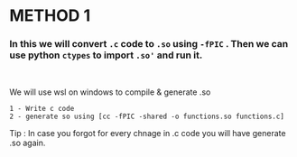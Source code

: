 # METHOD 1

### In this we will convert `.c` code to `.so` using `-fPIC` . Then we can use python `ctypes` to import `.so'` and run it.
<br>

We will use wsl on windows to compile & generate .so 

```
1 - Write c code
2 - generate so using [cc -fPIC -shared -o functions.so functions.c]
```

Tip : In case you forgot for every chnage in .c code you will have generate .so again.